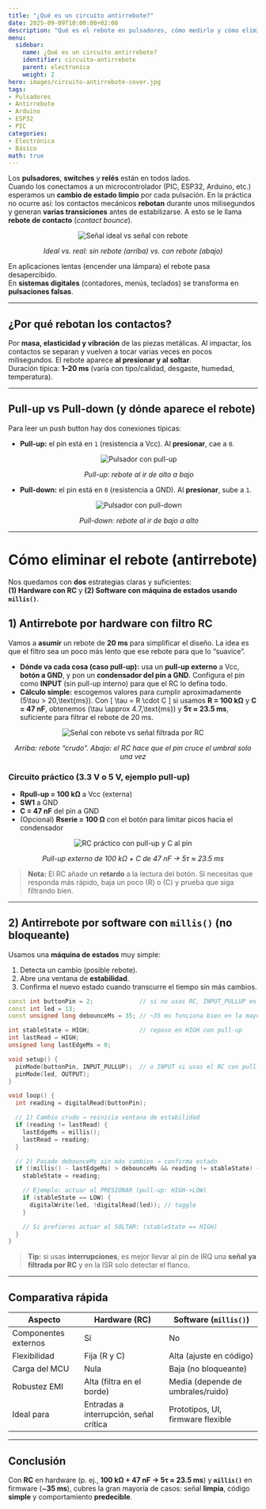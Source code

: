 ```yaml
---
title: "¿Qué es un circuito antirrebote?"
date: 2025-09-09T10:00:00+02:00
description: "Qué es el rebote en pulsadores, cómo medirlo y cómo eliminarlo con un filtro RC y una máquina de estados con millis() en microcontroladores."
menu:
  sidebar:
    name: ¿Qué es un circuito antirrebote?
    identifier: circuito-antirrebote
    parent: electronica
    weight: 2
hero: images/circuito-antirrebote-cover.jpg
tags:
- Pulsadores
- Antirrebote
- Arduino
- ESP32
- PIC
categories:
- Electrónica
- Básico
math: true
---
```


Los **pulsadores**, **switches** y **relés** están en todos lados.  
Cuando los conectamos a un microcontrolador (PIC, ESP32, Arduino, etc.) esperamos un **cambio de estado limpio** por cada pulsación. En la práctica no ocurre así: los contactos mecánicos **rebotan** durante unos milisegundos y generan **varias transiciones** antes de estabilizarse. A esto se le llama **rebote de contacto** (*contact bounce*).

<div style="text-align:center; margin: 1em 0;">
  <img src="images/button-ideal-vs-bounce.png" alt="Señal ideal vs señal con rebote" style="max-width:80%;">
  <p><em>Ideal vs. real: sin rebote (arriba) vs. con rebote (abajo)</em></p>
</div>

En aplicaciones lentas (encender una lámpara) el rebote pasa desapercibido.  
En **sistemas digitales** (contadores, menús, teclados) se transforma en **pulsaciones falsas**.

---

## ¿Por qué rebotan los contactos?

Por **masa, elasticidad y vibración** de las piezas metálicas. Al impactar, los contactos se separan y vuelven a tocar varias veces en pocos milisegundos. El rebote aparece **al presionar y al soltar**.  
Duración típica: **1–20 ms** (varía con tipo/calidad, desgaste, humedad, temperatura).

---

## Pull-up vs Pull-down (y dónde aparece el rebote)

Para leer un push button hay dos conexiones típicas:

- **Pull-up:** el pin está en `1` (resistencia a Vcc). Al **presionar**, cae a `0`.
  <div style="text-align:center; margin: 1em 0;">
    <img src="images/button-pullup-bounce.png" alt="Pulsador con pull-up" style="max-width:80%;">
    <p><em>Pull-up: rebote al ir de alto a bajo</em></p>
  </div>

- **Pull-down:** el pin está en `0` (resistencia a GND). Al **presionar**, sube a `1`.
  <div style="text-align:center; margin: 1em 0;">
    <img src="images/button-pulldown-bounce.png" alt="Pulsador con pull-down" style="max-width:80%;">
    <p><em>Pull-down: rebote al ir de bajo a alto</em></p>
  </div>

---

# Cómo eliminar el rebote (antirrebote)

Nos quedamos con **dos** estrategias claras y suficientes:  
**(1) Hardware con RC** y **(2) Software con máquina de estados usando `millis()`**.

## 1) Antirrebote por **hardware** con filtro RC

Vamos a **asumir** un rebote de **20 ms** para simplificar el diseño. La idea es que el filtro sea un poco más lento que ese rebote para que lo “suavice”.

- **Dónde va cada cosa (caso pull-up):** usa un **pull-up externo** a Vcc, **botón a GND**, y pon un **condensador del pin a GND**. Configura el pin como **INPUT** (sin pull-up interno) para que el RC lo defina todo.
- **Cálculo simple:** escogemos valores para cumplir aproximadamente \(5\tau > 20\,\text{ms}\). Con
  \[
  \tau = R \cdot C
  \]
  si usamos **R = 100 kΩ** y **C = 47 nF**, obtenemos \(\tau \approx 4.7\,\text{ms}\) y **5τ ≈ 23.5 ms**, suficiente para filtrar el rebote de 20 ms.

<div style="text-align:center; margin: 1em 0;">
  <img src="images/waveform-rc-debounce.png" alt="Señal con rebote vs señal filtrada por RC" style="max-width:80%;">
  <p><em>Arriba: rebote “crudo”. Abajo: el RC hace que el pin cruce el umbral solo una vez</em></p>
</div>

### Circuito práctico (3.3 V o 5 V, ejemplo pull-up)

- **Rpull-up = 100 kΩ** a Vcc (externa)  
- **SW1** a GND  
- **C = 47 nF** del pin a GND  
- (Opcional) **Rserie = 100 Ω** con el botón para limitar picos hacia el condensador

<div style="text-align:center; margin: 1em 0;">
  <img src="images/circuito-antirrebote-rc.png" alt="RC práctico con pull-up y C al pin" style="max-width:80%;">
  <p><em>Pull-up externo de 100 kΩ + C de 47 nF → 5τ ≈ 23.5 ms</em></p>
</div>

> **Nota:** El RC añade un **retardo** a la lectura del botón. Si necesitas que responda más rápido, baja un poco \(R\) o \(C\) y prueba que siga filtrando bien.

---

## 2) Antirrebote por **software** con `millis()` (no bloqueante)

Usamos una **máquina de estados** muy simple:  
1) Detecta un cambio (posible rebote).  
2) Abre una ventana de **estabilidad**.  
3) Confirma el nuevo estado cuando transcurre el tiempo sin más cambios.

```cpp
const int buttonPin = 2;             // si no usas RC, INPUT_PULLUP es lo más práctico
const int led = 13;
const unsigned long debounceMs = 35; // ~35 ms funciona bien en la mayoría de casos

int stableState = HIGH;              // reposo en HIGH con pull-up
int lastRead = HIGH;
unsigned long lastEdgeMs = 0;

void setup() {
  pinMode(buttonPin, INPUT_PULLUP);  // o INPUT si usas el RC con pull-up externo
  pinMode(led, OUTPUT);
}

void loop() {
  int reading = digitalRead(buttonPin);

  // 1) Cambio crudo → reinicia ventana de estabilidad
  if (reading != lastRead) {
    lastEdgeMs = millis();
    lastRead = reading;
  }

  // 2) Pasado debounceMs sin más cambios → confirma estado
  if ((millis() - lastEdgeMs) > debounceMs && reading != stableState) {
    stableState = reading;

    // Ejemplo: actuar al PRESIONAR (pull-up: HIGH->LOW)
    if (stableState == LOW) {
      digitalWrite(led, !digitalRead(led)); // toggle
    }

    // Si prefieres actuar al SOLTAR: (stableState == HIGH)
  }
}
```

> **Tip:** si usas **interrupciones**, es mejor llevar al pin de IRQ una **señal ya filtrada por RC** y en la ISR solo detectar el flanco.

---

## Comparativa rápida

| Aspecto                 | Hardware (RC)                         | Software (`millis()`)                   |
|-------------------------|---------------------------------------|-----------------------------------------|
| Componentes externos    | Sí                                    | No                                      |
| Flexibilidad            | Fija (R y C)                          | Alta (ajuste en código)                 |
| Carga del MCU           | Nula                                  | Baja (no bloqueante)                    |
| Robustez EMI            | Alta (filtra en el borde)             | Media (depende de umbrales/ruido)       |
| Ideal para              | Entradas a interrupción, señal crítica| Prototipos, UI, firmware flexible       |

---

## Conclusión

Con **RC** en hardware (p. ej., **100 kΩ + 47 nF → 5τ ≈ 23.5 ms**) y **`millis()`** en firmware (~**35 ms**), cubres la gran mayoría de casos: señal **limpia**, código **simple** y comportamiento **predecible**.
